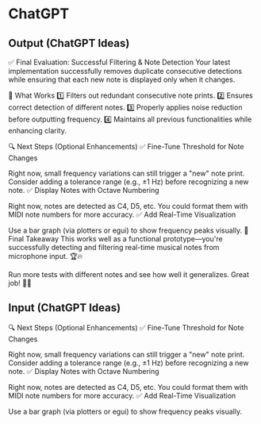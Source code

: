 # ChatGPT

## Output (ChatGPT Ideas)

✅ Final Evaluation: Successful Filtering & Note Detection
Your latest implementation successfully removes duplicate consecutive detections while ensuring that each new note is displayed only when it changes.

🚀 What Works
1️⃣ Filters out redundant consecutive note prints.
2️⃣ Ensures correct detection of different notes.
3️⃣ Properly applies noise reduction before outputting frequency.
4️⃣ Maintains all previous functionalities while enhancing clarity.

🔍 Next Steps (Optional Enhancements)
✅ Fine-Tune Threshold for Note Changes

Right now, small frequency variations can still trigger a "new" note print.
Consider adding a tolerance range (e.g., ±1 Hz) before recognizing a new note.
✅ Display Notes with Octave Numbering

Right now, notes are detected as C4, D5, etc.
You could format them with MIDI note numbers for more accuracy.
✅ Add Real-Time Visualization

Use a bar graph (via plotters or egui) to show frequency peaks visually.
🚀 Final Takeaway
This works well as a functional prototype—you're successfully detecting and filtering real-time musical notes from microphone input. 🏆🔥

Run more tests with different notes and see how well it generalizes. Great job! 🎵🚀

## Input (ChatGPT Ideas)

🔍 Next Steps (Optional Enhancements)
✅ Fine-Tune Threshold for Note Changes

Right now, small frequency variations can still trigger a "new" note print.
Consider adding a tolerance range (e.g., ±1 Hz) before recognizing a new note.
✅ Display Notes with Octave Numbering

Right now, notes are detected as C4, D5, etc.
You could format them with MIDI note numbers for more accuracy.
✅ Add Real-Time Visualization

Use a bar graph (via plotters or egui) to show frequency peaks visually.
